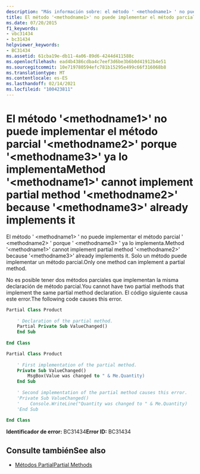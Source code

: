 ```yaml
---
description: "Más información sobre: el método ' <methodname1> ' no puede implementar el método parcial ' <methodname2> ' porque ' <methodname3> ' ya lo implementa"
title: El método '<methodname1>' no puede implementar el método parcial '<methodname2>' porque '<methodname3>' ya lo implementa
ms.date: 07/20/2015
f1_keywords:
- vbc31434
- bc31434
helpviewer_keywords:
- BC31434
ms.assetid: 61cba19e-db11-4a06-89d6-4244d411588c
ms.openlocfilehash: ead4b4386cdba4c7eef3d6be3b6b0d41912b4e51
ms.sourcegitcommit: 10e719780594efc781b15295e499c66f316068b8
ms.translationtype: MT
ms.contentlocale: es-ES
ms.lasthandoff: 02/14/2021
ms.locfileid: "100423811"
---
```

# <a name="method-methodname1-cannot-implement-partial-method-methodname2-because-methodname3-already-implements-it"></a><span data-ttu-id="716fa-103">El método '\<methodname1>' no puede implementar el método parcial '\<methodname2>' porque '\<methodname3>' ya lo implementa</span><span class="sxs-lookup"><span data-stu-id="716fa-103">Method '\<methodname1>' cannot implement partial method '\<methodname2>' because '\<methodname3>' already implements it</span></span>

<span data-ttu-id="716fa-104">El método ' \<methodname1> ' no puede implementar el método parcial ' \<methodname2> ' porque ' \<methodname3> ' ya lo implementa.</span><span class="sxs-lookup"><span data-stu-id="716fa-104">Method '\<methodname1>' cannot implement partial method '\<methodname2>' because '\<methodname3>' already implements it.</span></span> <span data-ttu-id="716fa-105">Solo un método puede implementar un método parcial.</span><span class="sxs-lookup"><span data-stu-id="716fa-105">Only one method can implement a partial method.</span></span>  
  
 <span data-ttu-id="716fa-106">No es posible tener dos métodos parciales que implementan la misma declaración de método parcial.</span><span class="sxs-lookup"><span data-stu-id="716fa-106">You cannot have two partial methods that implement the same partial method declaration.</span></span> <span data-ttu-id="716fa-107">El código siguiente causa este error.</span><span class="sxs-lookup"><span data-stu-id="716fa-107">The following code causes this error.</span></span>  
  
```vb  
Partial Class Product  
  
    ' Declaration of the partial method.  
    Partial Private Sub ValueChanged()  
    End Sub  
  
End Class  
```  
  
```vb  
Partial Class Product  
  
    ' First implementation of the partial method.  
    Private Sub ValueChanged()  
        MsgBox(Value was changed to " & Me.Quantity)  
    End Sub  
  
    ' Second implementation of the partial method causes this error.  
    'Private Sub ValueChanged()  
    '    Console.WriteLine("Quantity was changed to " & Me.Quantity)  
    'End Sub  
  
End Class  
```  
  
 <span data-ttu-id="716fa-108">**Identificador de error:** BC31434</span><span class="sxs-lookup"><span data-stu-id="716fa-108">**Error ID:** BC31434</span></span>  
  
## <a name="see-also"></a><span data-ttu-id="716fa-109">Consulte también</span><span class="sxs-lookup"><span data-stu-id="716fa-109">See also</span></span>

- [<span data-ttu-id="716fa-110">Métodos Partial</span><span class="sxs-lookup"><span data-stu-id="716fa-110">Partial Methods</span></span>](../programming-guide/language-features/procedures/partial-methods.md)
